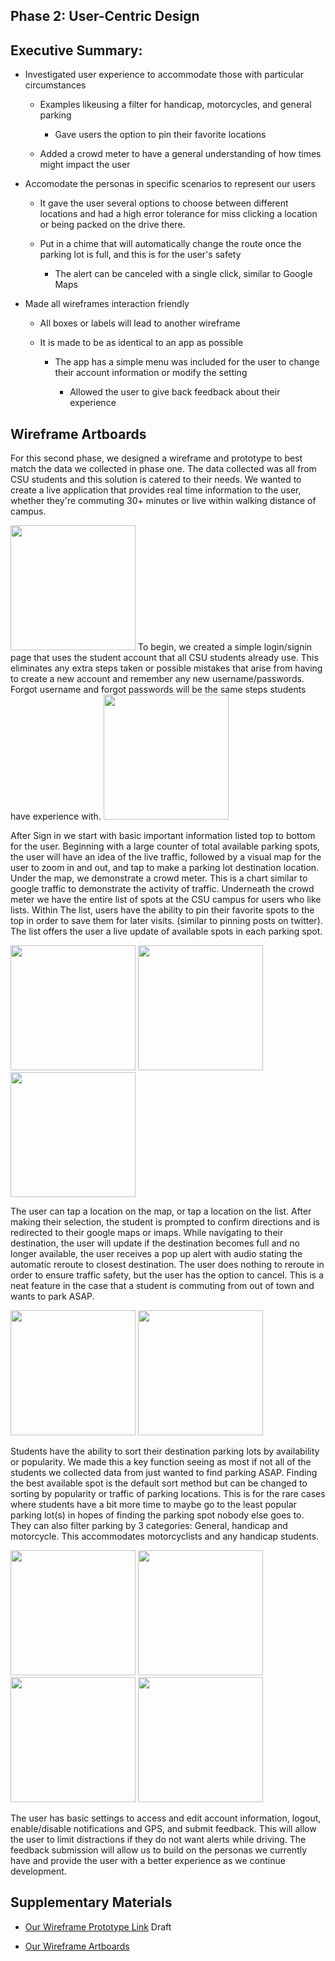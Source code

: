 ## Phase 2: User-Centric Design


## Executive Summary:

  - Investigated user experience to accommodate those with particular circumstances 
  
    - Examples likeusing a filter for handicap, motorcycles, and general parking
    
      - Gave users the option to pin their favorite locations
      
    - Added a crowd meter to have a general understanding of how times might impact the user 
    
  - Accomodate the personas in specific scenarios to represent our users
  
    - It gave the user several options to choose between different locations and had a high error tolerance for miss clicking a location or being packed on the drive there.
    
    - Put in a chime that will automatically change the route once the parking lot is full, and this is for the user's safety
    
      - The alert can be canceled with a single click, similar to Google Maps
      
  - Made all wireframes interaction friendly 
  
    - All boxes or labels will lead to another wireframe
    
    - It is made to be as identical to an app as possible 
    
      - The app has a simple menu was included for the user to change their account information or modify the setting
      
        - Allowed the user to give back feedback  about their experience
        
## Wireframe Artboards

For this second phase, we designed a wireframe and prototype to best match the data we collected in phase one. The data collected was all from CSU students and this solution is catered to their needs. We wanted to create a live application that provides real time information to the user, whether they're commuting 30+ minutes or live within walking distance of campus.

<img src="images/Sign In.png" width="200">
To begin, we created a simple login/signin page that uses the student account that all CSU students already use. This eliminates any extra steps taken or possible mistakes that arise from having to create a new account and remember any new username/passwords. Forgot username and forgot passwords will be the same steps students have experience with.

<img src="images/Home Page.png" width="200">

After Sign in we start with basic important information listed top to bottom for the user. Beginning with a large counter of total available parking spots, the user will have an idea of the live traffic, followed by a visual map for the user to zoom in and out, and tap to make a parking lot destination location. Under the map, we demonstrate a crowd meter. This is a chart similar to google traffic to demonstrate the activity of traffic. Underneath the crowd meter we have the entire list of spots at the CSU campus for users who like lists. Within The list, users have the ability to pin their favorite spots to the top in order to save them for later visits. (similar to pinning posts on twitter). The list offers the user a live update of available spots in each parking spot.

<img src="images/Confirm Directions.png" width="200"> <img src="images/Google Maps-imaps.png" width="200"> <img src="images/alert.PNG" width="200">

The user can tap a location on the map, or tap a location on the list. After making their selection, the student is prompted to confirm directions and is redirected to their google maps or imaps. While navigating to their destination, the user will update if the destination becomes full and no longer available, the user receives a pop up alert with audio stating the automatic reroute to closest destination. The user does nothing to reroute in order to ensure traffic safety, but the user has the option to cancel. This is a neat feature in the case that a student is commuting from out of town and wants to park ASAP. 

<img src="images/Sort By.png" width="200"> <img src="images/Filter.png" width="200">

Students have the ability to sort their destination parking lots by availability or popularity. We made this a key function seeing as most if not all of the students we collected data from just wanted to find parking ASAP. Finding the best available spot is the default sort method but can be changed to sorting by popularity or traffic of parking locations. This is for the rare cases where students have a bit more time to maybe go to the least popular parking lot(s) in hopes of finding the parking spot nobody else goes to. They can also filter parking by 3 categories: General, handicap and motorcycle. This accommodates motorcyclists and any handicap students.

<img src="images/User Menu.png" width="200"> <img src="images/User Account.png" width="200"> <img src="images/User Settings.png" width="200"> <img src="images/User Feedback.png" width="200">

The user has basic settings to access and edit account information, logout, enable/disable notifications and GPS, and submit feedback. This will allow the user to limit distractions if they do not want alerts while driving. The feedback submission will allow us to build on the personas we currently have and provide the user with a better experience as we continue development. 



## Supplementary Materials

  * [Our Wireframe Prototype Link](https://xd.adobe.com/view/ceb98465-76ee-499e-91b5-50ee09582c67-9bea/) Draft

  * [Our Wireframe Artboards](https://github.com/UsabilityEngineering/Parkers/blob/master/phase2/newfolder/Wireframe%20Artboard.pdf)
